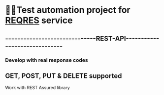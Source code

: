 # :woman_technologist:Test automation project for [REQRES]([https://www.mzta.ru/](https://reqres.in/)) service
##  ------------------------------REST-API------------------------------
### Develop with real response codes
## GET, POST, PUT & DELETE supported
Work with REST Assured library
